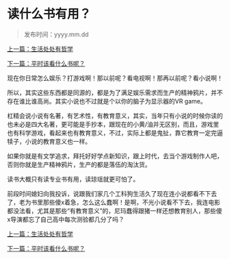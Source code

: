 # 读什么书有用？

> 发布时间：yyyy.mm.dd 

[上一篇：生活处处有哲学 ](/education/article74)

[下一篇：平时该看什么书呢？ ](/education/article76)



现在你日常怎么娱乐？打游戏啊！那以前呢？看电视啊！那再以前呢？看小说啊！

所以，其实这些东西都是同源的，都是为了满足娱乐需求而生产的精神鸦片，并不存在谁比谁高尚。其实小说也不过就是个以你的脑子为显示器的VR game。

杠精会说小说有名著，有艺术性，有教育意义，其实，当年只有小说的时候你读的也未必是四大名著，更可能是手抄本，跟现在的小黄/油并无区别，而且，游戏里也有科学游戏，看起来也有教育意义，不过，实际上都是鬼扯，靠它教育一定完逼犊子，小说的教育意义也一样。 

如果你就是有文学追求，拜托好好学点新知识，跟上时代，去当个游戏制作人吧，否则你就是生产精神鸦片，生产的都是落伍的淘汰货。


读书大概只有读专业书有用，读琼瑶就更可怕了。

前段时间媳妇向我投诉，说跟我们家几个工科狗生活久了现在连小说都看不下去了，老为书里那些傻x着急，怎么这么蠢啊！是啊，不光小说看不下去，我连电影都没法看，尤其是那些“有教育意义”的，尼玛蠢得跟猪一样还想教育别人，那些傻x导演都忘了自己高中每次测验都几分了吗？



[上一篇：生活处处有哲学 ](/education/article74)

[下一篇：平时该看什么书呢？ ](/education/article76)
